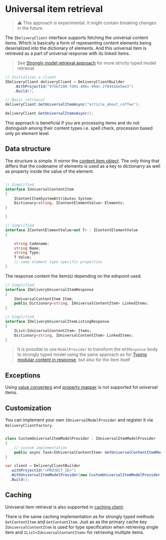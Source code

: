 # Universal item retrieval

> ⚠ This approach is experimental. It might contain breaking changes in the future.

The `IDeliveryClient` interface supports fetching the universal content items. Which is basically a form of representing content elements being deserialized into the dictionary of elements. And this universal item is retrieved as a part of universal response with its linked items.

> See [Strongly model retrieval approach](../customization-and-extensibility/strongly-typed-models.md) for more strictly typed model retrieval.

```csharp
// Initializes a client
IDeliveryClient deliveryClient = DeliveryClientBuilder
    .WithProjectId("975bf280-fd91-488c-994c-2f04416e5ee3")
    .Build();

// Basic retrieval
deliveryClient.GetUniversalItemAsync("article_about_coffee");

deliveryClient.GetUniversalItemsAsync();
```

This approach is beneficial if you are processing items and do not distinguish among their content types i.e. spell check, procession based only pn element level.

## Data structure

The structure is simple. It mirror the [content item object](https://kontent.ai/learn/reference/openapi/delivery-api/#section/Content-item-object). The only thing that differs that the codename of elements is used as a key to dictionarry as well as property inside the value of the element.

```csharp

// Simplified
interface IUniversalContentItem
{
    IContentItemSystemAttributes System;
    Dictionary<string, IContentElementValue> Elements;
}

}

// Simplified
interface IContentElementValue<out T> : IContentElementValue
{

    string Codename;
    string Name;
    string Type;
    T Value;
    // some element type specific properties
}
```

The response content the item(s) depending on the ednpoint used.

```csharp
// Simplified
interface IDeliveryUniversalItemResponse
{
    IUniversalContentItem Item;
    public Dictionary<string, IUniversalContentItem> LinkedItems;
}

// Simplified
interface IDeliveryUniversalItemListingResponse
{
    IList<IUniversalContentItem> Items;
    Dictionary<string, IUniversalContentItem> LinkedItems;
}
```

> It is possible to use `ModelProvider` to transform the `APIResponse` body to strongly typed model using the same approach as for [Typing modular content in response](../customization-and-extensibility/modular-content-in-response.md), but also for the item itself

## Exceptions

Using [value converters](../customization-and-extensibility/value-converters.md) and [property mapper](../customization-and-extensibility/strongly-typed-models.md#customizing-the-property-matching) is not supported fot universal items.

## Customization

You can implement your own `IUniversalModelProvider` and register it via `DeliveryClientFactory`.

```csharp

class CustomUniversalItemModelProvider : IUniversalItemModelProvider
{
    // custom implementation
    public async Task<IUniversalContentItem> GetUniversalContentItemModelAsync(object item) => CustomImplementation((JObject)item);
}

var client = DeliveryClientBuilder
  .withProjectId("<PROJECT_ID>")
  .WithUniversalItemModelProvider(new CustomUniversalItemModelProvider())
  .Build();
```

## Caching

Univseral item retrieval is also supported in [caching client](../retrieving-data/caching.md).

There is the same caching implementation as for strongly typed methods `GetContentItem` and `GetContentItem`. Just as as the primary cache key `IUniversalContentItem` is used for type specification when retrieving single item and `IList<IUniversalContentItem>` for retrieving multiple items.

